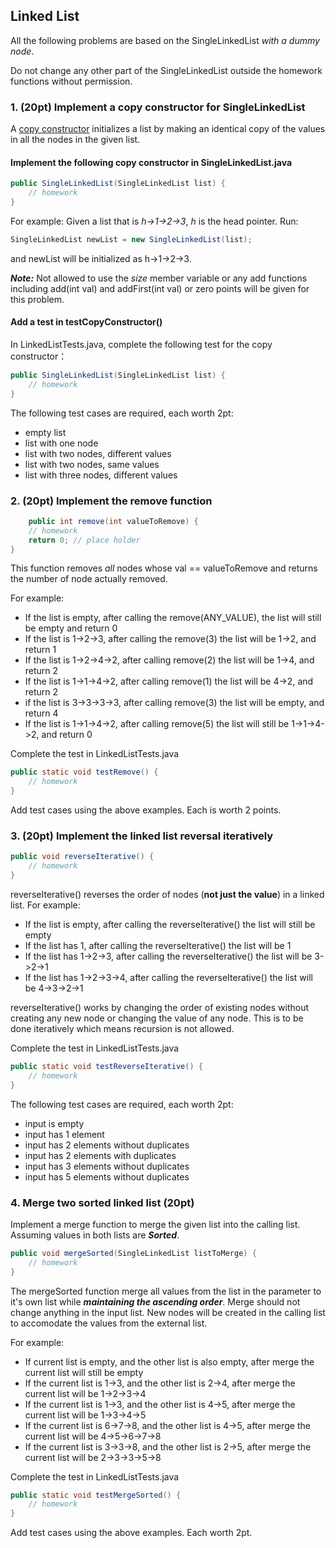 ## Linked List

All the following problems are based on the SingleLinkedList *with a dummy node*. 

Do not change any other part of the SingleLinkedList outside the homework functions without permission.

### 1. (20pt) Implement a copy constructor for SingleLinkedList
A [copy constructor](https://www.baeldung.com/java-copy-constructor) initializes a list by making an identical copy of the values in all the nodes in the given list. 

#### Implement the following copy constructor in SingleLinkedList.java
```java
public SingleLinkedList(SingleLinkedList list) {
    // homework
}
```

For example:
Given a list that is  *h->1->2->3*, *h* is the head pointer. Run:
```java
SingleLinkedList newList = new SingleLinkedList(list);
```
and newList will be initialized as h->1->2->3.

***Note:*** Not allowed to use the *size* member variable or any add functions including add(int val) and addFirst(int val) or zero points will be given for this problem.

#### Add a test in testCopyConstructor()
In LinkedListTests.java, complete the following test for the copy constructor：
```java
public SingleLinkedList(SingleLinkedList list) {
    // homework
}
```
The following test cases are required, each worth 2pt:
- empty list
- list with one node
- list with two nodes, different values
- list with two nodes, same values
- list with three nodes, different values

### 2. (20pt) Implement the remove function
```java
    public int remove(int valueToRemove) {
    // homework
    return 0; // place holder
}
```
This function removes *all* nodes whose val == valueToRemove and returns the number of node actually removed.

For example: 

- If the list is empty, after calling the remove(ANY_VALUE), the list will still be empty and return 0 
- If the list is 1->2->3, after calling the remove(3) the list will be 1->2, and return 1
- If the list is 1->2->4->2, after calling remove(2) the list will be 1->4, and return 2
- If the list is 1->1->4->2, after calling remove(1) the list will be 4->2, and return 2
- if the list is 3->3->3->3, after calling remove(3) the list will be empty, and return 4
- If the list is 1->1->4->2, after calling remove(5) the list will still be 1->1->4->2, and return 0

Complete the test in LinkedListTests.java
```java
public static void testRemove() {
    // homework
}
```

Add test cases using the above examples. Each is worth 2 points.

### 3. (20pt) Implement the linked list reversal iteratively
```java
public void reverseIterative() {
    // homework 
}
```

reverseIterative() reverses the order of nodes (**not just the value**) in a linked list. For example:

* If the list is empty, after calling the reverseIterative() the list will still be empty
* If the list has 1, after calling the reverseIterative() the list will be 1
* If the list has 1->2->3, after calling the reverseIterative() the list will be 3->2->1
* If the list has 1->2->3->4, after calling the reverseIterative() the list will be 4->3->2->1

reverseIterative() works by changing the order of existing nodes without creating any new node or changing the value of any node. This is to be done iteratively which means recursion is not allowed.

Complete the test in LinkedListTests.java
```java
public static void testReverseIterative() {
    // homework
}
```

The following test cases are required, each worth 2pt:

- input is empty
- input has 1 element
- input has 2 elements without duplicates
- input has 2 elements with duplicates
- input has 3 elements without duplicates
- input has 5 elements without duplicates

### 4. Merge two sorted linked list (20pt) 
Implement a merge function to merge the given list into the calling list. Assuming values in both lists are ***Sorted***.
    
```java
public void mergeSorted(SingleLinkedList listToMerge) {
    // homework
}
```

The mergeSorted function merge all values from the list in the parameter to it's own list while ***maintaining the ascending order***. Merge should not change anything in the input list. New nodes will be created in the calling list to accomodate the values from the external list.

For example:

* If current list is empty, and the other list is also empty, after merge the current list will still be empty
* If the current list is 1->3, and the other list is 2->4, after merge the current list will be 1->2->3->4
* If the current list is 1->3, and the other list is 4->5, after merge the current list will be 1->3->4->5
* If the current list is 6->7->8, and the other list is 4->5, after merge the current list will be 4->5->6->7->8
* If the current list is 3->3->8, and the other list is 2->5, after merge the current list will be 2->3->3->5->8

Complete the test in LinkedListTests.java
```java
public static void testMergeSorted() {
    // homework
}
```

Add test cases using the above examples. Each worth 2pt.
